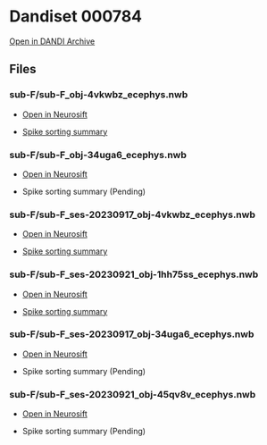 # Dandiset 000784

[Open in DANDI Archive](https://dandiarchive.org/dandiset/000784)

## Files


### sub-F/sub-F_obj-4vkwbz_ecephys.nwb

- [Open in Neurosift](https://flatironinstitute.github.io/neurosift/?p=/nwb&url=https://api.dandiarchive.org/api/assets/9a62deaf-fb56-4103-aadd-e883ce5eced1/download/&dandisetId=000784&dandisetVersion=draft)


- [Spike sorting summary](https://figurl.org/f?v=npm://@fi-sci/figurl-dandi-vis@0.1/dist&d=%7B%22nh5%22:%22https://neurosift.org/dendro-outputs/c031e7bd.723dcd9c/output%22%7D&label=sub-F/sub-F_obj-4vkwbz_ecephys.nwb/spike_sorting_summary.nh5)




### sub-F/sub-F_obj-34uga6_ecephys.nwb

- [Open in Neurosift](https://flatironinstitute.github.io/neurosift/?p=/nwb&url=https://api.dandiarchive.org/api/assets/e23c28cc-780d-44d4-89a9-72ff0cb910c1/download/&dandisetId=000784&dandisetVersion=draft)


- Spike sorting summary (Pending)




### sub-F/sub-F_ses-20230917_obj-4vkwbz_ecephys.nwb

- [Open in Neurosift](https://flatironinstitute.github.io/neurosift/?p=/nwb&url=https://api.dandiarchive.org/api/assets/1eb689ce-e1f1-4717-8074-03ee50e6d70a/download/&dandisetId=000784&dandisetVersion=draft)


- [Spike sorting summary](https://figurl.org/f?v=npm://@fi-sci/figurl-dandi-vis@0.1/dist&d=%7B%22nh5%22:%22https://neurosift.org/dendro-outputs/c031e7bd.d642a939/output%22%7D&label=sub-F/sub-F_ses-20230917_obj-4vkwbz_ecephys.nwb/spike_sorting_summary.nh5)




### sub-F/sub-F_ses-20230921_obj-1hh75ss_ecephys.nwb

- [Open in Neurosift](https://flatironinstitute.github.io/neurosift/?p=/nwb&url=https://api.dandiarchive.org/api/assets/d582b54f-f593-4dd0-a901-a1dac2513f6f/download/&dandisetId=000784&dandisetVersion=draft)


- [Spike sorting summary](https://figurl.org/f?v=npm://@fi-sci/figurl-dandi-vis@0.1/dist&d=%7B%22nh5%22:%22https://neurosift.org/dendro-outputs/c031e7bd.45f773ce/output%22%7D&label=sub-F/sub-F_ses-20230921_obj-1hh75ss_ecephys.nwb/spike_sorting_summary.nh5)




### sub-F/sub-F_ses-20230917_obj-34uga6_ecephys.nwb

- [Open in Neurosift](https://flatironinstitute.github.io/neurosift/?p=/nwb&url=https://api.dandiarchive.org/api/assets/a04169c9-3f75-4dfa-b870-992cfccbde9a/download/&dandisetId=000784&dandisetVersion=draft)


- Spike sorting summary (Pending)




### sub-F/sub-F_ses-20230921_obj-45qv8v_ecephys.nwb

- [Open in Neurosift](https://flatironinstitute.github.io/neurosift/?p=/nwb&url=https://api.dandiarchive.org/api/assets/14823ed5-a036-46fc-8a48-a3aca466d986/download/&dandisetId=000784&dandisetVersion=draft)


- Spike sorting summary (Pending)



